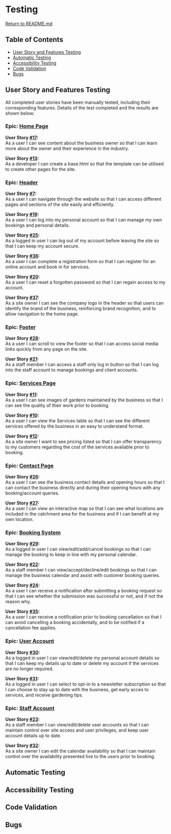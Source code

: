# Testing

[Return to README.md](README.md)

## Table of Contents

- [User Story and Features Testing](#user-story-and-features-testing)
- [Automatic Testing](#automatic-testing)
- [Accessibility Testing](#accessibility-testing)
- [Code Validation](#code-validation)
- [Bugs](#bugs)

## User Story and Features Testing

All completed user stories have been manually tested, including their corresponding features. Details of the test completed and the results are shown below:

### Epic: [Home Page]([#3](https://github.com/TonichaB/greener-gardens/issues/3))

**User Story [#17](https://github.com/TonichaB/greener-gardens/issues/17):**<br>
As a user I can see content about the business owner so that I can learn more about the owner and their experience in the industry.

**User Story [#13](https://github.com/TonichaB/greener-gardens/issues/13):**<br>
As a developer I can create a base.html so that the template can be utilised to create other pages for the site.

### Epic: [Header]([#34](https://github.com/TonichaB/greener-gardens/issues/34))

**User Story [#7](https://github.com/TonichaB/greener-gardens/issues/7):**<br>
As a user I can navigate through the website so that I can access different pages and sections of the site easily and efficiently.

**User Story [#19](https://github.com/TonichaB/greener-gardens/issues/19):**<br>
As a user I can log into my personal account so that I can manage my own bookings and personal details.

**User Story [#25](https://github.com/TonichaB/greener-gardens/issues/25):**<br>
As a logged in user I can log out of my account before leaving the site so that I can keep my account secure.

**User Story [#36](https://github.com/TonichaB/greener-gardens/issues/36):**<br>
As a user I can complete a registration form so that I can register for an online account and book in for services.

**User Story [#20](https://github.com/TonichaB/greener-gardens/issues/20):**<br>
As a user I can reset a forgotten password so that I can regain access to my account.

**User Story [#37](https://github.com/TonichaB/greener-gardens/issues/37):**<br>
As a site owner I can see the company logo in the header so that users can identify the brand of the business, reinforcing brand recognition, and to allow navigation to the home page.

### Epic: [Footer]([#8](https://github.com/TonichaB/greener-gardens/issues/8))

**User Story [#28](https://github.com/TonichaB/greener-gardens/issues/28):**<br>
As a user I can scroll to view the footer so that I can access social media links quickly from any page on the site.

**User Story [#21](https://github.com/TonichaB/greener-gardens/issues/21):**<br>
As a staff member I can access a staff only log in button so that I can log into the staff account to manage bookings and client accounts.

### Epic: [Services Page]([#9](https://github.com/TonichaB/greener-gardens/issues/9))

**User Story [#11](https://github.com/TonichaB/greener-gardens/issues/11):**<br>
As a user I can see images of gardens maintained by the business so that I can see the quality of their work prior to booking.

**User Story [#10](https://github.com/TonichaB/greener-gardens/issues/10):**<br>
As a user I can view the Services table so that I can see the different services offered by the business in an easy to understand format.

**User Story [#12](https://github.com/TonichaB/greener-gardens/issues/12):**<br>
As a site owner I want to see pricing listed so that I can offer transparency to my customers regarding the cost of the services available prior to booking.

### Epic: [Contact Page]([#38](https://github.com/TonichaB/greener-gardens/issues/38))

**User Story [#26](https://github.com/TonichaB/greener-gardens/issues/26):**<br>
As a user I can see the business contact details and opening hours so that I can contact the business directly and during their opening hours with any booking/account queries.

**User Story [#27](https://github.com/TonichaB/greener-gardens/issues/27):**<br>
As a user I can view an interactive map so that I can see what locations are included in the catchment area for the business and if I can benefit at my own location.

### Epic: [Booking System]([#39](https://github.com/TonichaB/greener-gardens/issues/39))

**User Story [#29](https://github.com/TonichaB/greener-gardens/issues/29):**<br>
As a logged in user I can view/edit/add/cancel bookings so that I can manage the booking to keep in line with my personal calendar.

**User Story [#22](https://github.com/TonichaB/greener-gardens/issues/22):**<br>
As a staff member I can view/accept/decline/edit bookings so that I can manage the business calendar and assist with customer booking queries.

**User Story [#24](https://github.com/TonichaB/greener-gardens/issues/24):**<br>
As a user I can receive a notification after submitting a booking request so that I can see whether the submission was successful or not, and if not the reason why.

**User Story [#35](https://github.com/TonichaB/greener-gardens/issues/35):**<br>
As a user I can receive a notification prior to booking cancellation so that I can avoid cancelling a booking accidentally, and to be notified if a cancellation fee applies.

### Epic: [User Account]([#40](https://github.com/TonichaB/greener-gardens/issues/40))

**User Story [#30](https://github.com/TonichaB/greener-gardens/issues/30):**<br>
As a logged in user I can view/edit/delete my personal account details so that I can keep my details up to date or delete my account if the services are no longer required.

**User Story [#31](https://github.com/TonichaB/greener-gardens/issues/31):**<br>
As a logged in user I can select to opt-in to a newsletter subscription so that I can choose to stay up to date with the business, get early acces to services, and receive gardening tips.

### Epic: [Staff Account]([#41](https://github.com/TonichaB/greener-gardens/issues/41))

**User Story [#23](https://github.com/TonichaB/greener-gardens/issues/23):**<br>
As a staff member I can view/edit/delete user accounts so that I can maintain control over site access and user privileges, and keep user account details up to date.

**User Story [#32](https://github.com/TonichaB/greener-gardens/issues/32):**<br>
As a site owner I can edit the calendar availability so that I can maintain control over the availability presented live to the users prior to booking.

## Automatic Testing

## Accessibility Testing

## Code Validation

## Bugs